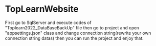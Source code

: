 # TopLearnWebsite
First go to SqlServer and execute codes of "Toplearn2022_DataBaseBackUp" file
then go to project and open "appsettings.json" class and change connection string(rewrite your own connection string datas) 
then you can run the project and enjoy that.

